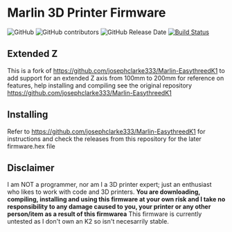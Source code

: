 # Marlin 3D Printer Firmware

![GitHub](https://img.shields.io/github/license/marlinfirmware/marlin.svg)
![GitHub contributors](https://img.shields.io/github/contributors/marlinfirmware/marlin.svg)
![GitHub Release Date](https://img.shields.io/github/release-date/marlinfirmware/marlin.svg)
[![Build Status](https://github.com/MarlinFirmware/Marlin/workflows/CI/badge.svg?branch=bugfix-2.0.x)](https://github.com/MarlinFirmware/Marlin/actions)

## Extended Z
This is a fork of https://github.com/josephclarke333/Marlin-EasythreedK1 to add support for an extended Z axis from 100mm to 200mm for reference on features, help installing and compiling see the original repository https://github.com/josephclarke333/Marlin-EasythreedK1

## Installing
Refer to https://github.com/josephclarke333/Marlin-EasythreedK1 for instructions and check the releases from this repository for the later firmware.hex file

## Disclaimer
I am NOT a programmer, nor am I a 3D printer expert; just an enthusiast who likes to work with code and 3D printers.
**You are downloading, compiling, installing and using this firmware at your own risk and I take no responsibility to any damage caused to you, your printer or any other person/item as a result of this firmwarea**
This firmware is currently untested as I don't own an K2 so isn't necesarrily stable.